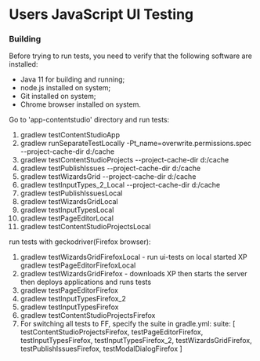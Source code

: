 Users JavaScript UI Testing
===

### Building

Before trying to run tests, you need to verify that the following software are installed:

* Java 11 for building and running;
* node.js installed on system;
* Git installed on system;
* Chrome browser installed on system.

Go to 'app-contentstudio' directory and run tests:

1. gradlew testContentStudioApp
2. gradlew runSeparateTestLocally -Pt_name=overwrite.permissions.spec --project-cache-dir d:/cache
3. gradlew testContentStudioProjects --project-cache-dir d:/cache
4. gradlew testPublishIssues --project-cache-dir d:/cache
5. gradlew testWizardsGrid --project-cache-dir d:/cache
6. gradlew testInputTypes_2_Local --project-cache-dir d:/cache
7. gradlew testPublishIssuesLocal
8. gradlew testWizardsGridLocal
9. gradlew testInputTypesLocal
10. gradlew testPageEditorLocal
11. gradlew testContentStudioProjectsLocal

run tests with geckodriver(Firefox browser):

1. gradlew testWizardsGridFirefoxLocal - run ui-tests on local started XP
   gradlew testPageEditorFirefoxLocal
2. gradlew testWizardsGridFirefox - downloads XP then starts the server then deploys applications and runs tests
3. gradlew testPageEditorFirefox
4. gradlew testInputTypesFirefox_2
5. gradlew testInputTypesFirefox
6. gradlew testContentStudioProjectsFirefox
7. For switching all tests to FF, specify the suite in gradle.yml:
   suite: [ testContentStudioProjectsFirefox, testPageEditorFirefox, testInputTypesFirefox, testInputTypesFirefox_2, testWizardsGridFirefox, testPublishIssuesFirefox, testModalDialogFirefox ]


